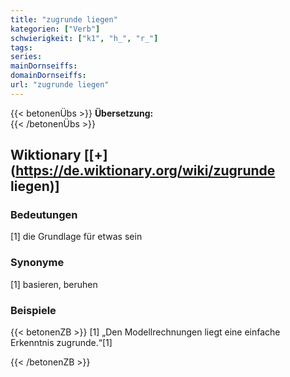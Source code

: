 ```yaml
---
title: "zugrunde liegen"
kategorien: ["Verb"]
schwierigkeit: ["k1", "h_", "r_"]
tags:
series:
mainDornseiffs:
domainDornseiffs:
url: "zugrunde liegen"
---
```


{{< betonenÜbs >}}
**Übersetzung:**  
{{< /betonenÜbs >}}

## Wiktionary [[+](https://de.wiktionary.org/wiki/zugrunde liegen)]

### Bedeutungen
[1] die Grundlage für etwas sein  

### Synonyme
[1] basieren, beruhen  

### Beispiele
{{< betonenZB >}}
[1] „Den Modellrechnungen liegt eine einfache Erkenntnis zugrunde.“[1]  

{{< /betonenZB >}}

